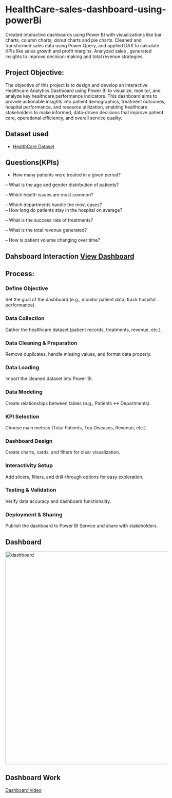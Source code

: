 # HealthCare-sales-dashboard-using-powerBi
Created interactive dashboards using Power BI with visualizations like bar charts, column charts, donut charts and pie charts. Cleaned and transformed sales data using Power Query, and applied DAX to calculate KPIs like sales growth and profit margins. Analyzed sales , generated insights to improve decision-making and total revenue strategies.

## Project Objective:

The objective of this project is to design and develop an interactive Healthcare Analytics Dashboard using Power BI to visualize, monitor, and analyze key healthcare performance indicators. This dashboard aims to provide actionable insights into patient demographics, treatment outcomes, hospital performance, and resource utilization, enabling healthcare stakeholders to make informed, data-driven decisions that improve patient care, operational efficiency, and overall service quality.

## Dataset used
- <a href="https://github.com/Dhruviprajapati05/HealthCare-sales-dashboard-using-powerBi/blob/main/Healthcare.xlsx">HealthCare Dataset</a>

## Questions(KPIs)

 - How many patients were treated in a given period?

 – What is the age and gender distribution of patients?

 – Which health issues are most common?

 – Which departments handle the most cases?
\
– How long do patients stay in the hospital on average?

 – What is the success rate of treatments?

– What is the total revenue generated?

 – How is patient volume changing over time?

 ## Dahsboard Interaction <a href="https://github.com/Dhruviprajapati05/HealthCare-sales-dashboard-using-powerBi/blob/main/dashboard.png">View Dashboard </a>

 ## Process:

### Define Objective

Set the goal of the dashboard (e.g., monitor patient data, track hospital performance).

### Data Collection

Gather the healthcare dataset (patient records, treatments, revenue, etc.).

### Data Cleaning & Preparation

Remove duplicates, handle missing values, and format data properly.

### Data Loading

Import the cleaned dataset into Power BI.

### Data Modeling

Create relationships between tables (e.g., Patients ↔ Departments).

### KPI Selection

Choose main metrics (Total Patients, Top Diseases, Revenue, etc.).

### Dashboard Design

Create charts, cards, and filters for clear visualization.

### Interactivity Setup

Add slicers, filters, and drill-through options for easy exploration.

### Testing & Validation

Verify data accuracy and dashboard functionality.

### Deployment & Sharing

Publish the dashboard to Power BI Service and share with stakeholders.

## Dashboard 
<img width="1172" height="662" alt="dashboard" src="https://github.com/user-attachments/assets/634b5b6d-e75e-457a-8ffc-ec5861eef6d2" />

## Dashboard Work 
<a href="https://github.com/Dhruviprajapati05/HealthCare-sales-dashboard-using-powerBi/blob/main/dashboard_video.mp4"> Dashboard video </a>





